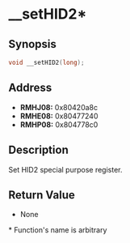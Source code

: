 # __setHID2*



Synopsis
--------
```C++
void __setHID2(long);
```



Address
-------
 * __RMHJ08:__ 0x80420a8c
 * __RMHE08:__ 0x80477240
 * __RMHP08:__ 0x804778c0



Description
-----------
Set HID2 special purpose register.



Return Value
------------
 * None



\* Function's name is arbitrary
